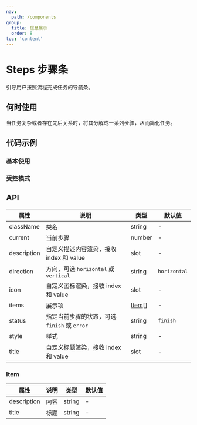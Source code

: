 ```yaml
---
nav:
  path: /components
group:
  title: 信息展示
  order: 8
toc: 'content'
---
```


# Steps 步骤条

<!-- <code src="../../docs/components/compatibility.tsx" inline="true"></code> -->

引导用户按照流程完成任务的导航条。

## 何时使用

当任务复杂或者存在先后关系时，将其分解成一系列步骤，从而简化任务。

## 代码示例

### 基本使用

<!-- <code src='pages/Steps/index'></code> -->

### 受控模式

<!-- <code src='pages/StepsControl/index'></code> -->

## API

| 属性        | 说明                               | 类型        | 默认值           |
| ----------- | ---------------------------------- | ----------- | ---------------- |
| className   | 类名                               | string      | -                |
| current     | 当前步骤                           | number      | -                |
| description | 自定义描述内容渲染，接收 index 和 value | slot        | -                |
| direction   | 方向，可选 `horizontal` 或 `vertical` | string      | `horizontal`     |
| icon        | 自定义图标渲染，接收 index 和 value | slot        | -                |
| items       | 展示项                             | [Item](#item)[] | -                |
| status      | 指定当前步骤的状态，可选 `finish` 或 `error` | string      | `finish`         |
| style       | 样式                               | string      | -                |
| title       | 自定义标题渲染，接收 index 和 value | slot        | -                |

### Item

| 属性        | 说明   | 类型   | 默认值   |
| ----------- | ------ | ------ | -------- |
| description | 内容   | string | -        |
| title       | 标题   | string | -        |
